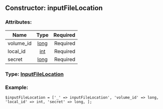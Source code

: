 ## Constructor: inputFileLocation  

### Attributes:

| Name     |    Type       | Required |
|----------|:-------------:|---------:|
|volume\_id|[long](../types/long.md) | Required|
|local\_id|[int](../types/int.md) | Required|
|secret|[long](../types/long.md) | Required|



### Type: [InputFileLocation](../types/InputFileLocation.md)


### Example:

```
$inputFileLocation = ['_' => inputFileLocation', 'volume_id' => long, 'local_id' => int, 'secret' => long, ];
```